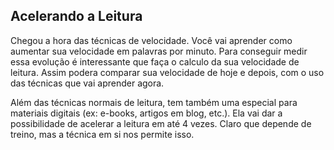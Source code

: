 ## Acelerando a Leitura

Chegou a hora das técnicas de velocidade. Você vai aprender como aumentar sua velocidade em palavras por minuto. Para conseguir medir essa evolução é interessante que faça o calculo da sua velocidade de leitura. Assim podera comparar sua velocidade de hoje e depois, com o uso das técnicas que vai aprender agora.

Além das técnicas normais de leitura, tem também uma especial para materiais digitais (ex: e-books, artigos em blog, etc.). Ela vai dar a possibilidade de acelerar a leitura em até 4 vezes. Claro que depende de treino, mas a técnica em si nos permite isso.
